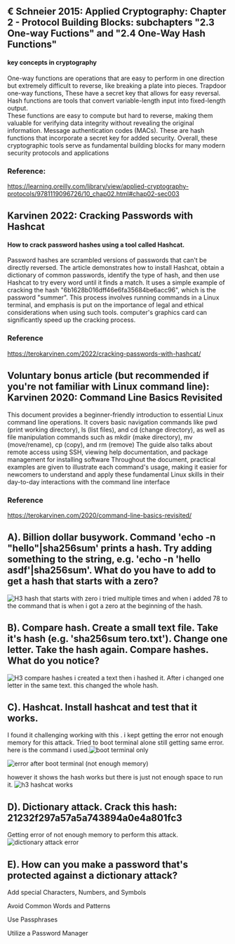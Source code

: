 ## € Schneier 2015: Applied Cryptography: Chapter 2 - Protocol Building Blocks: subchapters "2.3 One-way Fuctions" and "2.4 One-Way Hash Functions"
#### key concepts in cryptography
One-way functions are operations that are easy to perform in one direction but extremely difficult to reverse, like breaking a plate into pieces. 
           Trapdoor one-way functions, These have a secret key that allows for easy reversal. 
Hash functions are tools that convert variable-length input into fixed-length output.     
These functions are easy to compute but hard to reverse, making them valuable for verifying data integrity without revealing the original information. 
Message authentication codes (MACs). These are hash functions that incorporate a secret key for added security. 
Overall, these cryptographic tools serve as fundamental building blocks for many modern security protocols and applications
### Reference:
https://learning.oreilly.com/library/view/applied-cryptography-protocols/9781119096726/10_chap02.html#chap02-sec003 


## Karvinen 2022: Cracking Passwords with Hashcat
#### How to crack password hashes using a tool called Hashcat. 
Password hashes are scrambled versions of passwords that can't be directly reversed.
The article demonstrates how to install Hashcat, obtain a dictionary of common passwords, identify the type of hash, and then use Hashcat to try every word until it finds a match.
 It uses a simple example of cracking the hash "6b1628b016dff46e6fa35684be6acc96", which is the password "summer". 
This process involves running commands in a Linux terminal, and emphasis is put on the importance of legal and ethical considerations when using such tools. 
computer's graphics card can significantly speed up the cracking process.
### Reference
https://terokarvinen.com/2022/cracking-passwords-with-hashcat/ 

## Voluntary bonus article (but recommended if you're not familiar with Linux command line): Karvinen 2020: Command Line Basics Revisited
This document provides a beginner-friendly introduction to essential Linux command line operations. It covers basic navigation commands like pwd (print working directory), ls (list files), and cd (change directory), as well as file manipulation commands such as mkdir (make directory), mv (move/rename), cp (copy), and rm (remove)
The guide also talks about remote access using SSH, viewing help documentation, and package management for installing software
Throughout the document, practical examples are given to illustrate each command's usage, making it easier for newcomers to understand and apply these fundamental Linux skills in their day-to-day interactions with the command line interface
### Reference 
https://terokarvinen.com/2020/command-line-basics-revisited/  

## A). Billion dollar busywork. Command 'echo -n "hello"|sha256sum' prints a hash. Try adding something to the string, e.g. 'echo -n 'hello asdf'|sha256sum'. What do you have to add to get a hash that starts with a zero?
![H3 hash that starts with zero](https://github.com/user-attachments/assets/02820a62-ddd1-43ef-913f-5f467617c3cb)
i tried multiple times and when i added 78 to the command that is when i got a zero at the beginning of the hash.

## B). Compare hash. Create a small text file. Take it's hash (e.g. 'sha256sum tero.txt'). Change one letter. Take the hash again. Compare hashes. What do you notice?
![H3 compare hashes](https://github.com/user-attachments/assets/98ea5c98-b30e-49df-b64a-59c7d1907f76)
i created a text then i hashed it. After i changed one letter in the same text. this changed the whole hash.

## C). Hashcat. Install hashcat and test that it works.
I found it challenging working with this . i kept getting the error not enough memory for this attack. Tried to boot terminal alone still getting same error.
here is the command i used.![boot terminal only](https://github.com/user-attachments/assets/997d7cfb-54ab-4343-affc-36658e11e3a2)


![error after boot terminal (not enough memory)](https://github.com/user-attachments/assets/a0c5f83d-6388-4d63-824e-f9cf80044621)

however it shows the hash works but there is just not enough space to run it.
![h3  hashcat works](https://github.com/user-attachments/assets/ca53a3ef-f43d-448e-831f-62a35a571879)


## D). Dictionary attack. Crack this hash: 21232f297a57a5a743894a0e4a801fc3
Getting error of not enough memory to perform this attack. 
![dictionary attack error](https://github.com/user-attachments/assets/fb50d424-b302-4d58-9bb1-305742a75e82)

## E). How can you make a password that's protected against a dictionary attack?
Add special Characters, Numbers, and Symbols

Avoid Common Words and Patterns

Use Passphrases

Utilize a Password Manager

